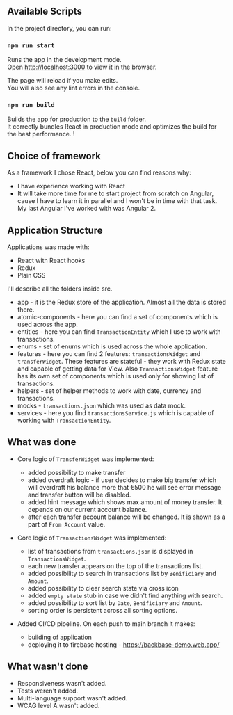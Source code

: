 
## Available Scripts

In the project directory, you can run:

### `npm run start`

Runs the app in the development mode.<br />
Open [http://localhost:3000](http://localhost:3000) to view it in the browser.

The page will reload if you make edits.<br />
You will also see any lint errors in the console.

### `npm run build`

Builds the app for production to the `build` folder.<br />
It correctly bundles React in production mode and optimizes the build for the best performance.
!

## Choice of framework

As a framework I chose React, below you can find reasons why:
* I have experience working with React
* It will take more time for me to start project from scratch on Angular, cause I have to learn it in parallel and I won't be in time with that task. My last Angular I've worked with was Angular 2.

## Application Structure

Applications was made with:
* React with React hooks
* Redux
* Plain CSS


I'll describe all the folders inside src.
* app - it is the Redux store of the application. Almost all the data is stored there.
* atomic-components - here you can find a set of components which is used across the app.
* entities - here you can find `TransactionEntity` which I use to work with transactions.
* enums - set of enums which is used across the whole application.
* features - here you can find 2 features: `transactionsWidget` and `transferWidget`. These features are stateful - they work with Redux state and capable of getting data for View. Also `TransactionsWidget` feature has its own set of components which is used only for showing list of transactions.
* helpers - set of helper methods to work with date, currency and transactions.
* mocks - `transactions.json` which was used as data mock.
* services - here you find `transactionsService.js` which is capable of working with `TransactionEntity`.



## What was done
* Core logic of `TransferWidget` was implemented:
    * added possibility to make transfer
    * added overdraft logic - if user decides to make big transfer which will overdraft his balance more that €500 he will see error message and transfer button will be disabled.
    * added hint message which shows max amount of money transfer. It depends on our current account balance.
    * after each transfer account balance will be changed. It is shown as a part of `From Account` value.
     
* Core logic of `TransactionsWidget` was implemented:
    * list of transactions from `transactions.json` is displayed in `TransactionsWidget`.
    * each new transfer appears on the top of the transactions list.
    * added possibility to search in transactions list by `Benificiary` and `Amount`.
    * added possibility to clear search state via cross icon
    * added `empty state` stub in case we didn't find anything with search.
    * added possibility to sort list by `Date`, `Benificiary` and `Amount`.
    * sorting order is persistent across all sorting options.

* Added CI/CD pipeline. On each push to main branch it makes:
    * building of application
    * deploying it to firebase hosting - https://backbase-demo.web.app/
    
## What wasn't done
* Responsiveness wasn't added.
* Tests weren't added.
* Multi-language support wasn't added.
* WCAG level A wasn't added.

